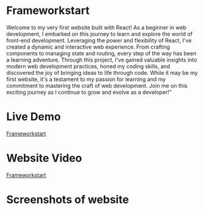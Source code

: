 # Frameworkstart
Welcome to my very first website built with React! As a beginner in web development, I embarked on this journey to learn and explore the world of front-end development. Leveraging the power and flexibility of React, I've created a dynamic and interactive web experience. From crafting components to managing state and routing, every step of the way has been a learning adventure. Through this project, I've gained valuable insights into modern web development practices, honed my coding skills, and discovered the joy of bringing ideas to life through code. While it may be my first website, it's a testament to my passion for learning and my commitment to mastering the craft of web development. Join me on this exciting journey as I continue to grow and evolve as a developer!"
# Live Demo
[Frameworkstart](https://menna-elsallamy.github.io/Frameworkstart/)
# Website Video
[Frameworkstart](https://drive.google.com/file/d/1LAkd_cYBdSfd0oPCGeiMXHsNDP_2asce/view?usp=sharing)
# Screenshots of website
